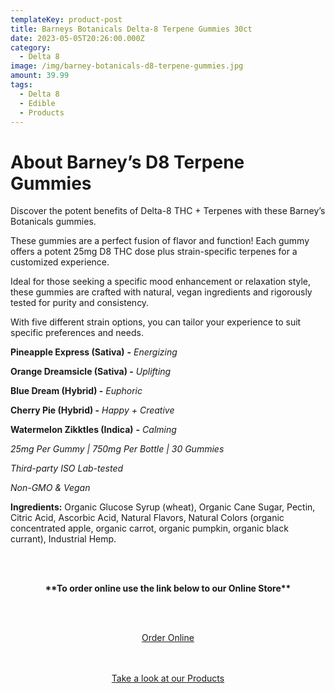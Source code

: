 ```yaml
---
templateKey: product-post
title: Barneys Botanicals Delta-8 Terpene Gummies 30ct
date: 2023-05-05T20:26:00.000Z
category:
  - Delta 8
image: /img/barney-botanicals-d8-terpene-gummies.jpg
amount: 39.99
tags:
  - Delta 8
  - Edible
  - Products
---
```

# **About Barney’s D8 Terpene Gummies**

Discover the potent benefits of Delta-8 THC + Terpenes with these Barney’s Botanicals gummies.

These gummies are a perfect fusion of flavor and function! Each gummy offers a potent 25mg D8 THC dose plus strain-specific terpenes for a customized experience.

Ideal for those seeking a specific mood enhancement or relaxation style, these gummies are crafted with natural, vegan ingredients and rigorously tested for purity and consistency.

With five different strain options, you can tailor your experience to suit specific preferences and needs.

**Pineapple Express (Sativa)** **\-** *Energizing*

**Orange Dreamsicle (Sativa) -** *Uplifting*

**Blue Dream (Hybrid) -** *Euphoric*

**Cherry Pie (Hybrid) -** *Happy + Creative*

**Watermelon Zikktles (Indica)** **\-** *Calming*

*25mg Per Gummy | 750mg Per Bottle | 30 Gummies*

*Third-party ISO Lab-tested*

*Non-GMO & Vegan*

**Ingredients:** Organic Glucose Syrup (wheat), Organic Cane Sugar, Pectin, Citric Acid, Ascorbic Acid, Natural Flavors, Natural Colors (organic concentrated apple, organic carrot, organic pumpkin, organic black currant), Industrial Hemp.

<br><br>

<Center>

**\*\*To order online use the link below to our Online Store\*\***

<br><br>

<Center><a class="link-view-more-products" target="_blank" href=" https://capitalcbd.shop/shop-online/">Order Online</a></

<br><br><br>

<Center><a class="link-view-more-products" target="_blank" href="https://capitalamericanshaman.com/products">Take a look at our Products</a></Center>

<br><br>